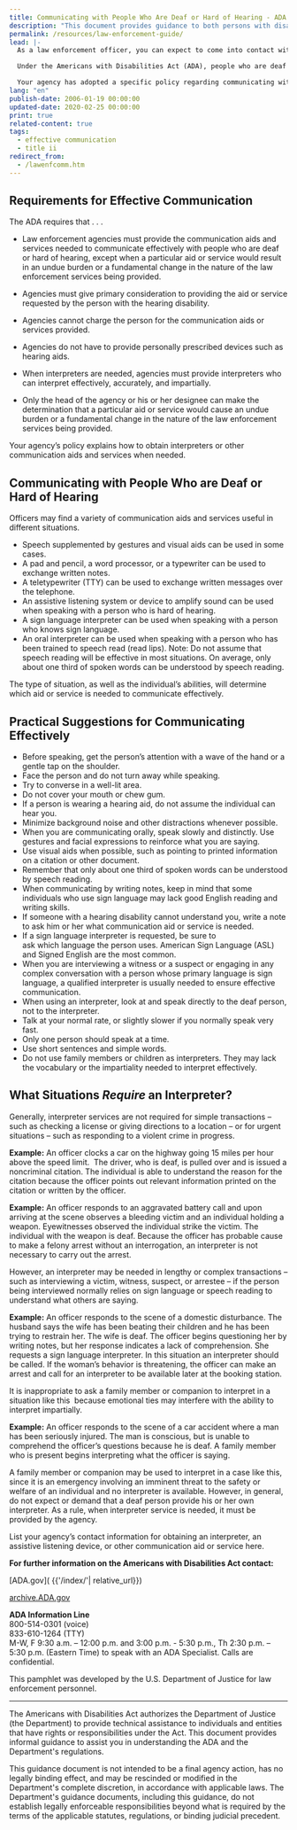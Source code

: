 ```yaml
---
title: Communicating with People Who Are Deaf or Hard of Hearing - ADA Guide for Law Enforcement Officers
description: "This document provides guidance to both persons with disabilities and law enforcement agencies regarding their rights and responsibilities under the ADA."
permalink: /resources/law-enforcement-guide/
lead: |-
  As a law enforcement officer, you can expect to come into contact with people who are deaf or hard of hearing. It is estimated that up to nine percent of the population has some degree of hearing loss, and this percentage will increase as the population ages.  

  Under the Americans with Disabilities Act (ADA), people who are deaf or hard of hearing are  entitled to the same services law enforcement provides to anyone else. They may not be excluded or segregated from services, be denied services, or otherwise be treated differently than other people. Law enforcement agencies must make efforts to ensure that their personnel communicate effectively with people whose disability affects hearing. This applies to both sworn and civilian personnel.  

  Your agency has adopted a specific policy regarding communicating with people who are deaf or hard of hearing. It is important to become familiar with this policy. 
lang: "en"
publish-date: 2006-01-19 00:00:00
updated-date: 2020-02-25 00:00:00
print: true
related-content: true
tags:
  - effective communication
  - title ii
redirect_from:
  - /lawenfcomm.htm
---
```

## Requirements for Effective Communication  

The ADA requires that . . .  

- Law enforcement agencies must provide the communication aids and services
needed to communicate effectively with people who are deaf or hard of
hearing, except when a particular aid or service would result in an undue
burden or a fundamental change in the nature of the law enforcement services
being provided.  

- Agencies must give primary consideration to providing the aid or service
requested by the person with the hearing disability.  

- Agencies cannot charge the person for the communication aids or services
provided.  

- Agencies do not have to provide personally prescribed devices such as hearing
aids.  

- When interpreters are needed, agencies must provide interpreters who can
interpret effectively, accurately, and impartially.  

- Only the head of the agency or his or her designee can make the determination
that a particular aid or service would cause an undue burden or a fundamental
change in the nature of the law enforcement services being provided.  

Your agency’s policy explains how to obtain interpreters or other communication aids
and services when needed.  

## Communicating with People Who are Deaf or Hard of Hearing  

Officers may find a variety of communication aids and services useful in different
situations.  

- Speech supplemented by gestures and visual aids can be used in some cases.  
- A pad and pencil, a word processor, or a typewriter can be used to exchange
written notes.  
- A teletypewriter (TTY) can be used to exchange written messages over the
telephone.  
- An assistive listening system or device to amplify sound can be used when
speaking with a person who is hard of hearing.  
- A sign language interpreter can be used when speaking with a person who
knows sign language.  
- An oral interpreter can be used when speaking with a person who has been
trained to speech read (read lips). Note: Do not assume that speech reading will
be effective in most situations. On average, only about one third of spoken
words can be understood by speech reading.  

The type of situation, as well as the individual’s abilities, will determine which aid or
service is needed to communicate effectively.  

## Practical Suggestions for Communicating Effectively  

- Before speaking, get the person’s attention with a wave of the hand or a gentle
tap on the shoulder.  
- Face the person and do not turn away while speaking.  
- Try to converse in a well-lit area.  
- Do not cover your mouth or chew gum.  
- If a person is wearing a hearing aid, do not assume the individual can hear you.  
- Minimize background noise and other distractions whenever possible.  
- When you are communicating orally, speak slowly and distinctly. Use gestures
and facial expressions to reinforce what you are saying.  
- Use visual aids when possible, such as pointing to printed information on a
citation or other document.  
- Remember that only about one third of spoken words can be understood by
speech reading.  
- When communicating by writing notes, keep in mind that some individuals
who use sign language may lack good English reading and writing skills.  
- If someone with a hearing disability cannot understand you, write a note to ask
him or her what communication aid or service is needed.  
- If a sign language interpreter is requested, be sure to ask which language the
person uses. American Sign Language (ASL) and Signed English are the most
common.  
- When you are interviewing a witness or a suspect or engaging in any complex
conversation with a person whose primary language is sign language, a
qualified interpreter is usually needed to ensure effective communication.  
- When using an interpreter, look at and speak directly to the deaf person, not to
the interpreter.  
- Talk at your normal rate, or slightly slower if you normally speak very fast.  
- Only one person should speak at a time.  
- Use short sentences and simple words.  
- Do not use family members or children as interpreters. They may lack the
vocabulary or the impartiality needed to interpret effectively.  

## What Situations *Require* an Interpreter?  

Generally, interpreter services are not required for simple transactions – such as
checking a license or giving directions to a location – or for urgent situations – such as
responding to a violent crime in progress.  

**Example:** An officer clocks a car on the highway going 15 miles per hour above the
speed limit.  The driver, who is deaf, is pulled over and is issued a noncriminal
citation. The individual is able to understand the reason for the citation because the
officer points out relevant information printed on the citation or written by the officer.  

**Example:** An officer responds to an aggravated battery call and upon arriving at the
scene observes a bleeding victim and an individual holding a weapon. Eyewitnesses
observed the individual strike the victim. The individual with the weapon is deaf.
Because the officer has probable cause to make a felony arrest without an
interrogation, an interpreter is not necessary to carry out the arrest.  

However, an interpreter may be needed in lengthy or complex transactions – such as
interviewing a victim, witness, suspect, or arrestee – if the person being interviewed
normally relies on sign language or speech reading to understand what others are
saying.  

**Example:** An officer responds to the scene of a domestic disturbance. The husband
says the wife has been beating their children and he has been trying to restrain her.
The wife is deaf. The officer begins questioning her by writing notes, but her response
indicates a lack of comprehension. She requests a sign language interpreter. In this
situation an interpreter should be called. If the woman’s behavior is threatening, the
officer can make an arrest and call for an interpreter to be available later at the
booking station.  

It is inappropriate to ask a family member or companion to interpret in a situation like
this  because emotional ties may interfere with the ability to interpret impartially.  

**Example:** An officer responds to the scene of a car accident where a man has been
seriously injured. The man is conscious, but is unable to comprehend the officer’s
questions because he is deaf. A family member who is present begins interpreting
what the officer is saying.  

A family member or companion may be used to interpret in a case like this, since it is
an emergency involving an imminent threat to the safety or welfare of an individual
and no interpreter is available. However, in general, do not expect or demand that a
deaf person provide his or her own interpreter. As a rule, when interpreter service is
needed, it must be provided by the agency.  

List your agency’s contact information for obtaining an interpreter, an assistive listening device, or other communication aid or service here.  

**For further information on the Americans with Disabilities Act contact:**

[ADA.gov]( {{'/index/'| relative_url}})  

[archive.ADA.gov](https://archive.ada.gov)  

**ADA Information Line**  
800-514-0301 (voice)  
833-610-1264 (TTY)  
M-W, F 9:30 a.m. – 12:00 p.m. and 3:00 p.m. - 5:30 p.m., Th 2:30 p.m. – 5:30 p.m. (Eastern Time) to speak with an ADA Specialist. Calls are confidential.  

This pamphlet was developed by the U.S. Department of Justice for law enforcement personnel.  

<hr>  
The Americans with Disabilities Act authorizes the Department of Justice (the Department) to provide technical assistance to individuals and entities that have rights or responsibilities under the Act. This document provides informal guidance to assist you in understanding the ADA and the Department's regulations.  

This guidance document is not intended to be a final agency action, has no legally binding effect, and may be rescinded or modified in the Department's complete discretion, in accordance with applicable laws. The Department's guidance documents, including this guidance, do not establish legally enforceable responsibilities beyond what is required by the terms of the applicable statutes, regulations, or binding judicial precedent.